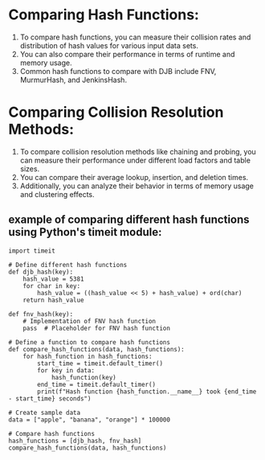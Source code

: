 # Comparing Hash Functions:

1. To compare hash functions, you can measure their collision rates and distribution of hash values for various input data sets.
2. You can also compare their performance in terms of runtime and memory usage.
3. Common hash functions to compare with DJB include FNV, MurmurHash, and JenkinsHash.

# Comparing Collision Resolution Methods:

1. To compare collision resolution methods like chaining and probing, you can measure their performance under different load factors and table sizes.
2. You can compare their average lookup, insertion, and deletion times.
3. Additionally, you can analyze their behavior in terms of memory usage and clustering effects.

## example of comparing different hash functions using Python's timeit module:

```
import timeit

# Define different hash functions
def djb_hash(key):
    hash_value = 5381
    for char in key:
        hash_value = ((hash_value << 5) + hash_value) + ord(char)
    return hash_value

def fnv_hash(key):
    # Implementation of FNV hash function
    pass  # Placeholder for FNV hash function

# Define a function to compare hash functions
def compare_hash_functions(data, hash_functions):
    for hash_function in hash_functions:
        start_time = timeit.default_timer()
        for key in data:
            hash_function(key)
        end_time = timeit.default_timer()
        print(f"Hash function {hash_function.__name__} took {end_time - start_time} seconds")

# Create sample data
data = ["apple", "banana", "orange"] * 100000

# Compare hash functions
hash_functions = [djb_hash, fnv_hash]
compare_hash_functions(data, hash_functions)
```